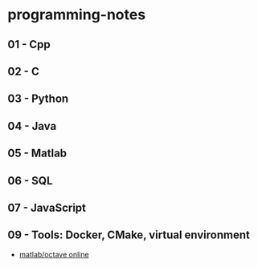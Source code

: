 # programming-notes

## 01 - Cpp
## 02 - C
## 03 - Python
## 04 - Java
## 05 - Matlab
## 06 - SQL
## 07 - JavaScript
## 09 - Tools: Docker, CMake, virtual environment
  * [matlab/octave online ](https://cocalc.com/doc/octave.html) 